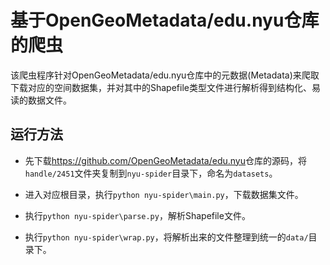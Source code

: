 # 基于OpenGeoMetadata/edu.nyu仓库的爬虫
该爬虫程序针对OpenGeoMetadata/edu.nyu仓库中的元数据(Metadata)来爬取下载对应的空间数据集，并对其中的Shapefile类型文件进行解析得到结构化、易读的数据文件。

## 运行方法
- 先下载<https://github.com/OpenGeoMetadata/edu.nyu>仓库的源码，将`handle/2451`文件夹复制到`nyu-spider`目录下，命名为`datasets`。

- 进入对应根目录，执行`python nyu-spider\main.py`，下载数据集文件。

- 执行`python nyu-spider\parse.py`，解析Shapefile文件。

- 执行`python nyu-spider\wrap.py`，将解析出来的文件整理到统一的`data/`目录下。